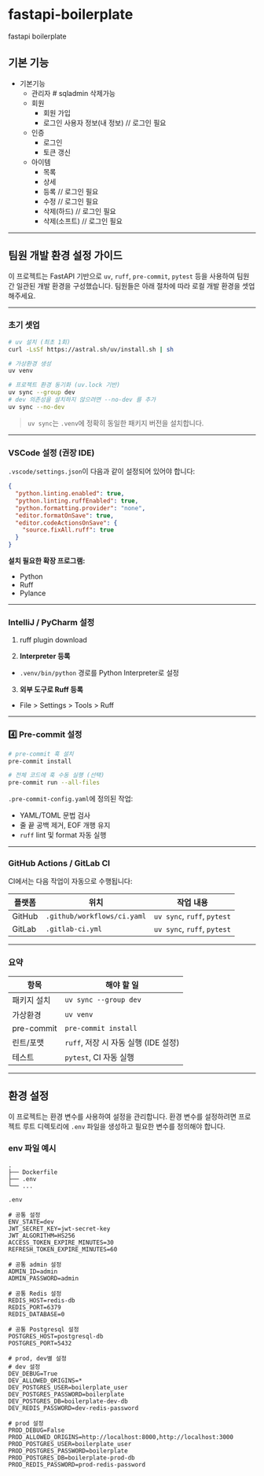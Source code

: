 # fastapi-boilerplate

fastapi boilerplate

## 기본 기능

- 기본기능
  - 관리자 # sqladmin 삭제가능
  - 회원
    - 회원 가입
    - 로그인 사용자 정보(내 정보) // 로그인 필요
  - 인증
    - 로그인
    - 토큰 갱신
  - 아이템
    - 목록
    - 상세
    - 등록 // 로그인 필요
    - 수정 // 로그인 필요
    - 삭제(하드) // 로그인 필요
    - 삭제(소프트) // 로그인 필요

---

## 팀원 개발 환경 설정 가이드

이 프로젝트는 FastAPI 기반으로 `uv`, `ruff`, `pre-commit`, `pytest` 등을 사용하여 팀원 간 일관된 개발 환경을 구성했습니다.
팀원들은 아래 절차에 따라 로컬 개발 환경을 셋업해주세요.

---

### 초기 셋업

```bash
# uv 설치 (최초 1회)
curl -LsSf https://astral.sh/uv/install.sh | sh

# 가상환경 생성
uv venv

# 프로젝트 환경 동기화 (uv.lock 기반)
uv sync --group dev
# dev 의존성을 설치하지 않으려면 --no-dev 를 추가
uv sync --no-dev
```

> `uv sync`는 `.venv`에 정확히 동일한 패키지 버전을 설치합니다.

---

### VSCode 설정 (권장 IDE)

`.vscode/settings.json`이 다음과 같이 설정되어 있어야 합니다:

```json
{
  "python.linting.enabled": true,
  "python.linting.ruffEnabled": true,
  "python.formatting.provider": "none",
  "editor.formatOnSave": true,
  "editor.codeActionsOnSave": {
    "source.fixAll.ruff": true
  }
}
```

**설치 필요한 확장 프로그램:**
- Python
- Ruff
- Pylance

---

### IntelliJ / PyCharm 설정
1. ruff plugin download

2. **Interpreter 등록**
  - `.venv/bin/python` 경로를 Python Interpreter로 설정

3. **외부 도구로 Ruff 등록**
  - File > Settings > Tools > Ruff

---

### 4️⃣ Pre-commit 설정

```bash
# pre-commit 훅 설치
pre-commit install

# 전체 코드에 훅 수동 실행 (선택)
pre-commit run --all-files
```

`.pre-commit-config.yaml`에 정의된 작업:
- YAML/TOML 문법 검사
- 줄 끝 공백 제거, EOF 개행 유지
- `ruff` lint 및 format 자동 실행

---

### GitHub Actions / GitLab CI

CI에서는 다음 작업이 자동으로 수행됩니다:

| 플랫폼 | 위치 | 작업 내용 |
|--------|------|------------|
| GitHub | `.github/workflows/ci.yaml` | `uv sync`, `ruff`, `pytest` |
| GitLab | `.gitlab-ci.yml` | `uv sync`, `ruff`, `pytest` |

---

### 요약

| 항목 | 해야 할 일 |
|------|-------------|
| 패키지 설치 | `uv sync --group dev` |
| 가상환경 | `uv venv` |
| pre-commit | `pre-commit install` |
| 린트/포맷 | `ruff`, 저장 시 자동 실행 (IDE 설정) |
| 테스트 | `pytest`, CI 자동 실행 |

---

## 환경 설정

이 프로젝트는 환경 변수를 사용하여 설정을 관리합니다.
환경 변수를 설정하려면 프로젝트 루트 디렉토리에 `.env` 파일을 생성하고 필요한 변수를 정의해야 합니다.

### env 파일 예시
```
.
├── Dockerfile
├── .env
└── ...
```

`.env`

```plaintext
# 공통 설정
ENV_STATE=dev
JWT_SECRET_KEY=jwt-secret-key
JWT_ALGORITHM=HS256
ACCESS_TOKEN_EXPIRE_MINUTES=30
REFRESH_TOKEN_EXPIRE_MINUTES=60

# 공통 admin 설정
ADMIN_ID=admin
ADMIN_PASSWORD=admin

# 공통 Redis 설정
REDIS_HOST=redis-db
REDIS_PORT=6379
REDIS_DATABASE=0

# 공통 Postgresql 설정
POSTGRES_HOST=postgresql-db
POSTGRES_PORT=5432

# prod, dev별 설정
# dev 설정
DEV_DEBUG=True
DEV_ALLOWED_ORIGINS=*
DEV_POSTGRES_USER=boilerplate_user
DEV_POSTGRES_PASSWORD=boilerplate
DEV_POSTGRES_DB=boilerplate-dev-db
DEV_REDIS_PASSWORD=dev-redis-password

# prod 설정
PROD_DEBUG=False
PROD_ALLOWED_ORIGINS=http://localhost:8000,http://localhost:3000
PROD_POSTGRES_USER=boilerplate_user
PROD_POSTGRES_PASSWORD=boilerplate
PROD_POSTGRES_DB=boilerplate-prod-db
PROD_REDIS_PASSWORD=prod-redis-password
```
